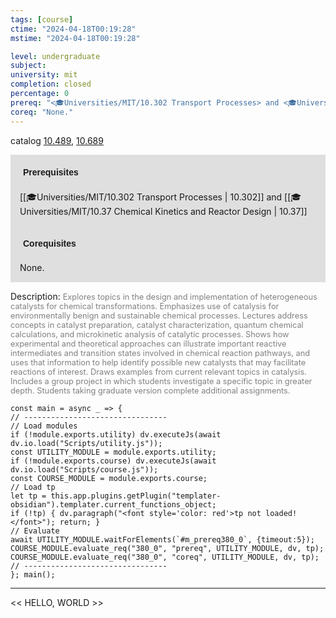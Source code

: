 ```yaml
---
tags: [course]
ctime: "2024-04-18T00:19:28"
mstime: "2024-04-18T00:19:28"

level: undergraduate
subject: 
university: mit
completion: closed
percentage: 0
prereq: "<🎓Universities/MIT/10.302 Transport Processes> and <🎓Universities/MIT/10.37 Chemical Kinetics and Reactor Design>"
coreq: "None."
---
```


catalog [10.489](http://student.mit.edu/catalog/m10a.html#10.489), [10.689](http://student.mit.edu/catalog/m10a.html#10.689)

<span style="display: block; padding: 15px; background-color: rgb(100, 100, 100, 0.2);"><font id="m_prereq380_0" style="display: block; font-family: Arial, sans-serif; font-weight: bold; padding: 5px">Prerequisites</font><br><span id="prereq380_0">[[🎓Universities/MIT/10.302 Transport Processes | 10.302]] and [[🎓Universities/MIT/10.37 Chemical Kinetics and Reactor Design | 10.37]]</span></span>
<span style="display: block; padding: 15px; background-color: rgb(100, 100, 100, 0.2);"><font id="m_coreq380_0" style="display: block; font-family: Arial, sans-serif; font-weight: bold; padding: 5px">Corequisites</font><br><span id="coreq380_0">None.</span></span>

<font style="">Description:</font>
<font style="color: grey; font-size: 0.8rem;">Explores topics in the design and implementation of heterogeneous catalysts for chemical transformations. Emphasizes use of catalysis for environmentally benign and sustainable chemical processes. Lectures address concepts in catalyst preparation, catalyst characterization, quantum chemical calculations, and microkinetic analysis of catalytic processes. Shows how experimental and theoretical approaches can illustrate important reactive intermediates and transition states involved in chemical reaction pathways, and uses that information to help identify possible new catalysts that may facilitate reactions of interest. Draws examples from current relevant topics in catalysis. Includes a group project in which students investigate a specific topic in greater depth. Students taking graduate version complete additional assignments.</font>

```dataviewjs
const main = async _ => {
// --------------------------------
// Load modules
if (!module.exports.utility) dv.executeJs(await dv.io.load("Scripts/utility.js"));
const UTILITY_MODULE = module.exports.utility;
if (!module.exports.course) dv.executeJs(await dv.io.load("Scripts/course.js"));
const COURSE_MODULE = module.exports.course;
// Load tp
let tp = this.app.plugins.getPlugin("templater-obsidian").templater.current_functions_object;
if (!tp) { dv.paragraph("<font style='color: red'>tp not loaded!</font>"); return; }
// Evaluate
await UTILITY_MODULE.waitForElements(`#m_prereq380_0`, {timeout:5});
COURSE_MODULE.evaluate_req("380_0", "prereq", UTILITY_MODULE, dv, tp);
COURSE_MODULE.evaluate_req("380_0", "coreq", UTILITY_MODULE, dv, tp);
// --------------------------------
}; main();
```

---

<< HELLO, WORLD >>
